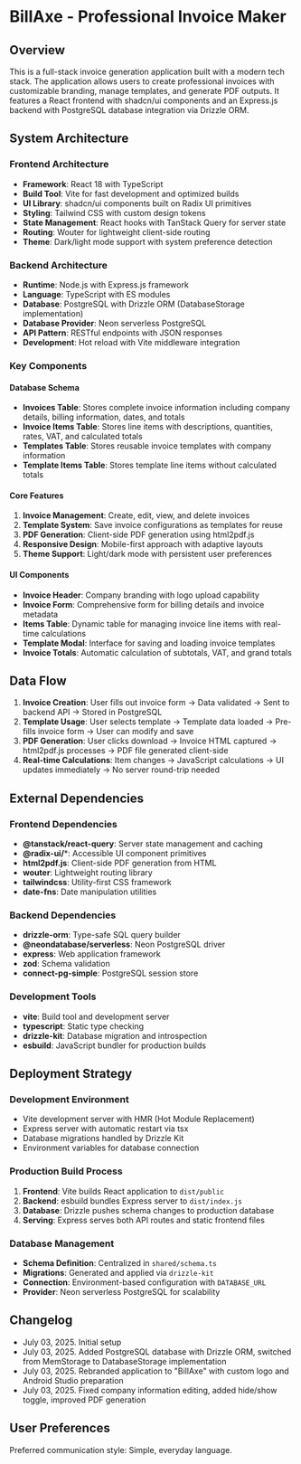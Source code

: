 # BillAxe - Professional Invoice Maker

## Overview

This is a full-stack invoice generation application built with a modern tech stack. The application allows users to create professional invoices with customizable branding, manage templates, and generate PDF outputs. It features a React frontend with shadcn/ui components and an Express.js backend with PostgreSQL database integration via Drizzle ORM.

## System Architecture

### Frontend Architecture
- **Framework**: React 18 with TypeScript
- **Build Tool**: Vite for fast development and optimized builds
- **UI Library**: shadcn/ui components built on Radix UI primitives
- **Styling**: Tailwind CSS with custom design tokens
- **State Management**: React hooks with TanStack Query for server state
- **Routing**: Wouter for lightweight client-side routing
- **Theme**: Dark/light mode support with system preference detection

### Backend Architecture
- **Runtime**: Node.js with Express.js framework
- **Language**: TypeScript with ES modules
- **Database**: PostgreSQL with Drizzle ORM (DatabaseStorage implementation)
- **Database Provider**: Neon serverless PostgreSQL
- **API Pattern**: RESTful endpoints with JSON responses
- **Development**: Hot reload with Vite middleware integration

### Key Components

#### Database Schema
- **Invoices Table**: Stores complete invoice information including company details, billing information, dates, and totals
- **Invoice Items Table**: Stores line items with descriptions, quantities, rates, VAT, and calculated totals
- **Templates Table**: Stores reusable invoice templates with company information
- **Template Items Table**: Stores template line items without calculated totals

#### Core Features
1. **Invoice Management**: Create, edit, view, and delete invoices
2. **Template System**: Save invoice configurations as templates for reuse
3. **PDF Generation**: Client-side PDF generation using html2pdf.js
4. **Responsive Design**: Mobile-first approach with adaptive layouts
5. **Theme Support**: Light/dark mode with persistent user preferences

#### UI Components
- **Invoice Header**: Company branding with logo upload capability
- **Invoice Form**: Comprehensive form for billing details and invoice metadata
- **Items Table**: Dynamic table for managing invoice line items with real-time calculations
- **Template Modal**: Interface for saving and loading invoice templates
- **Invoice Totals**: Automatic calculation of subtotals, VAT, and grand totals

## Data Flow

1. **Invoice Creation**: User fills out invoice form → Data validated → Sent to backend API → Stored in PostgreSQL
2. **Template Usage**: User selects template → Template data loaded → Pre-fills invoice form → User can modify and save
3. **PDF Generation**: User clicks download → Invoice HTML captured → html2pdf.js processes → PDF file generated client-side
4. **Real-time Calculations**: Item changes → JavaScript calculations → UI updates immediately → No server round-trip needed

## External Dependencies

### Frontend Dependencies
- **@tanstack/react-query**: Server state management and caching
- **@radix-ui/***: Accessible UI component primitives
- **html2pdf.js**: Client-side PDF generation from HTML
- **wouter**: Lightweight routing library
- **tailwindcss**: Utility-first CSS framework
- **date-fns**: Date manipulation utilities

### Backend Dependencies
- **drizzle-orm**: Type-safe SQL query builder
- **@neondatabase/serverless**: Neon PostgreSQL driver
- **express**: Web application framework
- **zod**: Schema validation
- **connect-pg-simple**: PostgreSQL session store

### Development Tools
- **vite**: Build tool and development server
- **typescript**: Static type checking
- **drizzle-kit**: Database migration and introspection
- **esbuild**: JavaScript bundler for production builds

## Deployment Strategy

### Development Environment
- Vite development server with HMR (Hot Module Replacement)
- Express server with automatic restart via tsx
- Database migrations handled by Drizzle Kit
- Environment variables for database connection

### Production Build Process
1. **Frontend**: Vite builds React application to `dist/public`
2. **Backend**: esbuild bundles Express server to `dist/index.js`
3. **Database**: Drizzle pushes schema changes to production database
4. **Serving**: Express serves both API routes and static frontend files

### Database Management
- **Schema Definition**: Centralized in `shared/schema.ts`
- **Migrations**: Generated and applied via `drizzle-kit`
- **Connection**: Environment-based configuration with `DATABASE_URL`
- **Provider**: Neon serverless PostgreSQL for scalability

## Changelog

- July 03, 2025. Initial setup
- July 03, 2025. Added PostgreSQL database with Drizzle ORM, switched from MemStorage to DatabaseStorage implementation  
- July 03, 2025. Rebranded application to "BillAxe" with custom logo and Android Studio preparation
- July 03, 2025. Fixed company information editing, added hide/show toggle, improved PDF generation

## User Preferences

Preferred communication style: Simple, everyday language.